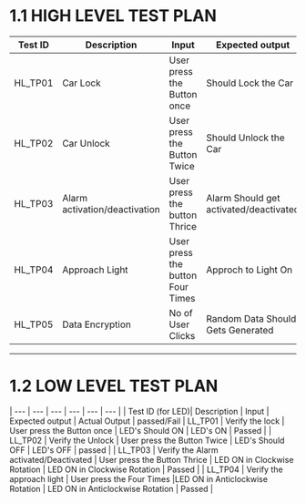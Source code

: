 # 1.1 HIGH LEVEL TEST PLAN

| Test ID | Description | Input | Expected output | Actual Output | 
| --- | --- | --- | --- | --- | 
| HL_TP01 | Car Lock | User press the Button once | Should Lock the Car |  Car locked  | 
| HL_TP02 | Car Unlock |  User press the Button Twice | Should Unlock the Car   |  Car unlocked  | 
| HL_TP03 | Alarm activation/deactivation | User  press the button Thrice | Alarm Should get activated/deactivated | Alarm activated/deactivated | 
| HL_TP04 | Approach Light | User press the button Four Times | Approch to Light On | Approach Light On | 
| HL_TP05 | Data Encryption | No of User Clicks | Random Data Should Gets Generated |  Random Data Gets Generated | 

---
# 1.2 LOW LEVEL TEST PLAN

| --- | --- | --- | --- | --- |  --- |
| Test ID (for LED)| Description | Input | Expected output | Actual Output | passed/Fail
| LL_TP01 | Verify the lock | User press the Button once |  LED's Should ON | LED's ON | Passed  |
| LL_TP02 | Verify the Unlock | User press the Button Twice |  LED's Should OFF |  LED's OFF | passed  |
| LL_TP03 | Verify the Alarm activated/Deactivated | User press the Button Thrice | LED ON in Clockwise Rotation | LED ON in Clockwise Rotation | Passed | 
| LL_TP04 | Verify the approach light | User press the Four Times |LED ON in Anticlockwise Rotation | LED ON in  Anticlockwise Rotation | Passed  |
